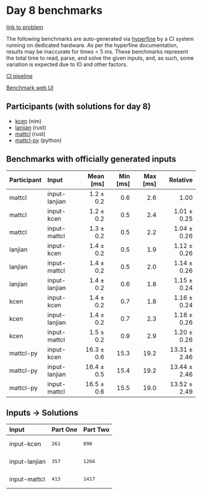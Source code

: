 # Day 8 benchmarks

[link to problem](https://adventofcode.com/2024/day/8)

The following benchmarks are auto-generated via
[hyperfine](https://github.com/sharkdp/hyperfine) by a CI system running on
dedicated hardware. As per the hyperfine documentation, results may be
inaccurate for times < 5 ms. These benchmarks represent the total time to read,
parse, and solve the given inputs, and, as such, some variation is expected due
to IO and other factors.

[CI pipeline](http://ci.papercode.net:8080/teams/main/pipelines/aoc2024)

[Benchmark web UI](https://aoc.ancalagon.black)


## Participants (with solutions for day 8)

- [kcen](https://github.com/kcen/aoc2024) (nim)
- [lanjian](https://github.com/lanjian/aoc-2024) (rust)
- [mattcl](https://github.com/mattcl/aoc2024) (rust)
- [mattcl-py](https://github.com/mattcl/aoc2024-py) (python)


## Benchmarks with officially generated inputs

| Participant | Input | Mean [ms] | Min [ms] | Max [ms] | Relative |
|:---|:---|---:|---:|---:|---:|
| mattcl | input-lanjian | 1.2 ± 0.2 | 0.6 | 2.6 | 1.00 |
| mattcl | input-kcen | 1.2 ± 0.2 | 0.5 | 2.4 | 1.01 ± 0.25 |
| mattcl | input-mattcl | 1.3 ± 0.2 | 0.5 | 2.2 | 1.04 ± 0.26 |
| lanjian | input-kcen | 1.4 ± 0.2 | 0.5 | 1.9 | 1.12 ± 0.26 |
| lanjian | input-mattcl | 1.4 ± 0.2 | 0.5 | 2.0 | 1.14 ± 0.26 |
| lanjian | input-lanjian | 1.4 ± 0.2 | 0.6 | 1.8 | 1.15 ± 0.24 |
| kcen | input-kcen | 1.4 ± 0.2 | 0.7 | 1.8 | 1.16 ± 0.24 |
| kcen | input-lanjian | 1.4 ± 0.2 | 0.7 | 2.3 | 1.18 ± 0.26 |
| kcen | input-mattcl | 1.5 ± 0.2 | 0.9 | 2.9 | 1.20 ± 0.26 |
| mattcl-py | input-kcen | 16.3 ± 0.6 | 15.3 | 19.2 | 13.31 ± 2.46 |
| mattcl-py | input-lanjian | 16.4 ± 0.5 | 15.4 | 19.2 | 13.44 ± 2.46 |
| mattcl-py | input-mattcl | 16.5 ± 0.6 | 15.5 | 19.0 | 13.52 ± 2.49 |


## Inputs -> Solutions

| Input | Part One | Part Two |
|:---|:---|:---|
|input-kcen|<pre>261</pre>|<pre>898</pre>|
|input-lanjian|<pre>357</pre>|<pre>1266</pre>|
|input-mattcl|<pre>413</pre>|<pre>1417</pre>|